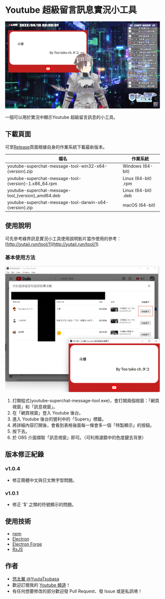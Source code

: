 # Youtube 超級留言訊息實況小工具

![demo.png](demo.png)

一個可以用於實況中顯示Youtube 超級留言訊息的小工具。

## 下載頁面

可至[Release](https://github.com/YuutaTsubasa/youtube-superchat-message-tool/releases/)頁面根據自身的作業系統下載最新版本。

檔名 | 作業系統
--- | --- 
youtube-superchat-message-tool-win32-x64-{version}.zip | Windows (64-bit)
youtube-superchat-message-tool-{version}-1.x86_64.rpm | Linux (64-bit) .rpm
youtube-superchat-message-tool_{version}_amd64.deb | Linux (64-bit) .deb
youtube-superchat-message-tool-darwin-x64-{version}.zip | macOS (64-bit)

## 使用說明

可先參考綠界訊息實況小工具使用說明影片當作使用的參考：[http://yutaii.run/tool/1](http://yutaii.run/tool/1)

### 基本使用方法

![tutorial.png](tutorial.png)

1. 打開程式(youtube-superchat-message-tool.exe)，會打開兩個視窗：「網頁視窗」和「訊息視窗」。
2. 在「網頁視窗」登入 Youtube 後台。
3. 進入 Youtube 後台的營利中的「Supers」標籤。
4. 將詳細內容打開後，會看到表格後面每一條會多一個「特製顯示」的按鈕。
5. 按下去。
6. 於 OBS 介面擷取「訊息視窗」即可。（可利用濾鏡中的色度鍵去背景）

## 版本修正紀錄

### v1.0.4
- 修正簡體中文與日文無字型問題。

### v1.0.1
- 修正 '$' 之類的符號顯示的問題。

## 使用技術
- [npm](https://www.electronjs.org/)
- [Electron](https://www.electronjs.org/)
- [Electron Forge](https://www.electronforge.io/)
- [RxJS](https://rxjs.dev/)

## 作者
- [悠太翼 @YuutaTsubasa](http://yutaii.run/twitter)
- 歡迎訂閱我的 [Youtube 頻道](http://yutaii.run/youtube)！
- 有任何想要修改的部分歡迎發 Pull Request、發 Issue 或是私訊唷！
